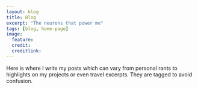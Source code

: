 ```yaml
---
layout: blog
title: Blog
excerpt: "The neurons that power me"
tags: [blog, home-page]
image:
  feature: 
  credit: 
  creditlink:
---
```


Here is where I write my posts which can vary from personal rants to highlights on my projects or even travel excerpts. They are tagged to avoid confusion.
